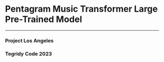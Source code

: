 # Pentagram Music Transformer Large Pre-Trained Model

***

### Project Los Angeles
### Tegridy Code 2023
